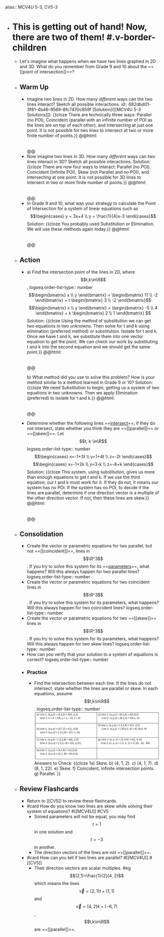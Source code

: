 alias:: MCV4U 5-3, CV5-3

- # This is getting out of hand! Now, there are two of them! #.v-border-children
	- Let's imagine what happens when we have two lines graphed in 2D and 3D. What do you remember from Grade 9 and 10 about the ==[[point of intersection]]==?
	- ## Warm Up
		- Imagine two lines in 2D. How many *different* ways can the two lines interact? Sketch all possible interactions.
		  id:: 682dbd01-3f81-4b46-9569-8fc7470c859f
		  [Solution]([[MCV4U 5-3 Solutions]]): {{cloze There are technically three ways:  Parallel (no POI), Coincident (parallel with an infinite number of POI as the lines are on top of each other), and Intersecting at just one point. It is not possible for two lines to intersect at two or more finite number of points.}}
		  @@html: <br><br><br>@@
		- Now imagine two lines in 3D. How many *different* ways can two lines interact in 3D? Sketch all possible interactions.
		  Solution: {{cloze There are now four ways to interact:  Parallel (no POI), Coincident (Infinite POI), Skew (not Parallel and no POI), and Intersecting at one point. It is not possible for 3D lines to intersect in two or more finite number of points.}}
		  @@html: <br><br><br>@@
		- In Grade 9 and 10, what was your strategy to calculate the Point of Intersection for a system of linear equations such as $$\begin{cases} y = 3x+4 \\ y = \frac{1}{4}x-3 \end{cases}$$ 
		  Solution: {{cloze You probably used Substitution or Elimination. We will use these methods again today.}}
		  @@html: <br><br><br>@@
	- ## Action
		- a) Find the intersection point of the lines in 2D, where $$t,k\in\R$$,
		  logseq.order-list-type:: number
		  $$\begin{bmatrix} x \\ y \end{bmatrix} = \begin{bmatrix} 11 \\ -2 \end{bmatrix} + t \begin{bmatrix} 3 \\ -2 \end{bmatrix}$$
		  $$\begin{bmatrix} x \\ y \end{bmatrix} = \begin{bmatrix} -5 \\ 4 \end{bmatrix} + k \begin{bmatrix} 2 \\ 1 \end{bmatrix} $$
		  Solution: {{cloze Using the method of substitution we can get two equations in two unknowns. Then solve for t and k using elimination (preferred method) or substitution. Isolate for t and k. Once we have t and k, we substitute them into one vector equation to get the point. We can check our work by substituting t and k into the second equation and we should get the same point.}}
		  @@html: <br><br><br>@@
		  
		  b) What method did you use to solve this problem? How is your method similar to a method learned in Grade 9 or 10?
		  Solution: {{cloze We need Substitution to begin, getting us a system of two equations in two unknowns. Then we apply Elimination (preferred) to isolate for t and k.}}
		  @@html: <br><br><br>@@
		- Determine whether the following lines ==[intersect]([[intersection]])==; if they do not intersect, state whether you think they are ==[[parallel]]== or ==[[skew]]==. Let $$t, k \in\R$$
		  logseq.order-list-type:: number
		  $$\begin{cases} x=-1+3t \\ y=1+4t \\ z=-2t \end{cases}$$
		  $$\begin{cases} x=-1+2k \\ y=3-k \\ z=-8+k \end{cases}$$
		  Solution: {{cloze This system, using substitution, gives us more than enough equations to get t and k. If we use the third equation, our t and k must work for it. If they do not, it means our system has no POI. If the system has no POI, to decide if the lines are parallel, determine if one direction vector is a multiple of the other direction vector. If not, then these lines are skew.}}
		  @@html: <br><br><br>@@
	- ## Consolidation
		- Create the vector or parametric equations for two parallel, but not ==[[coincident]]==, lines in $$\R^3$$. If you try to solve this system for its ==[parameters]([[parameter]])==, what happens? Will this always happen for two parallel lines?
		  logseq.order-list-type:: number
		- Create the vector or parametric equations for two coincident lines in $$\R^3$$. If you try to solve this system for its parameters, what happens? Will this always happen for two coincident lines?
		  logseq.order-list-type:: number
		- Create the vector or parametric equations for two ==[[skew]]== lines in $$\R^3$$. If you try to solve this system for its parameters, what happens? Will this always happen for two skew lines?
		  logseq.order-list-type:: number
		- How can you verify that your solution to a system of equations is correct?
		  logseq.order-list-type:: number
		- ### Practice
			- Find the intersection between each line. If the lines do not intersect, state whether the lines are parallel or skew. In each equations, assume $$t,k\in\R$$.
			  logseq.order-list-type:: number
			  ![image.png](../assets/image_1747790557963_0.png)
			  Answers to Check:  {{cloze 1a) Skew. b) (4, 1, 2). c) (4, 1, 7). d) (8, 1, 22). e) Skew. f) Coincident, infinite intersection points. g) Parallel. }}
	- ## Review Flashcards
		- Return to [[CV5]] to review these flashcards.
		- #card How do you know two lines are skew while solving their system of equations? #[[MCV4U]] #CV5
			- Solved parameters will not be equal, you may find $$t=1$$ in one solution and $$t=-3$$ in another.
			- The direction vectors of the lines are not ==[[parallel]]==.
		- #card How can you tell if two lines are parallel? #[[MCV4U]] #[[CV5]]
			- Their direction vectors are scalar multiples. #eg $$(2,1)=\frac{1}{2}(4, 2)$$ which means the lines $$\vec{v}=(2,1)t+(1,1)$$ and $$\vec{v}=(4,2)k+(-6,7)$$, $$t,k\in\R$$ are ==[[parallel]]==.